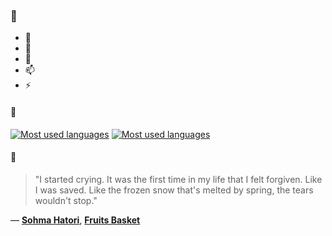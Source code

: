 ### 👋

- 🔭
- 🌱
- 💬
- 📫
- ⚡

#### 🧏

[![Most used languages](https://github-readme-stats-aynah.vercel.app/api/top-langs/?username=aynh&theme=solarized-dark&langs_count=6&layout=compact&hide_title=true)](https://github.com/anuraghazra/github-readme-stats#gh-dark-mode-only)
[![Most used languages](https://github-readme-stats-aynah.vercel.app/api/top-langs/?username=aynh&theme=solarized-light&langs_count=6&layout=compact&hide_title=true)](https://github.com/anuraghazra/github-readme-stats#gh-light-mode-only)

#### 💬

> "I started crying. It was the first time in my life that I felt forgiven. Like I was saved. Like the frozen snow that's melted by spring, the tears wouldn't stop."

&mdash; [**Sohma Hatori**](https://myanimelist.net/character.php?q=Sohma%20Hatori&cat=character), [**Fruits Basket**](https://myanimelist.net/search/all?q=Fruits%20Basket&cat=all)
